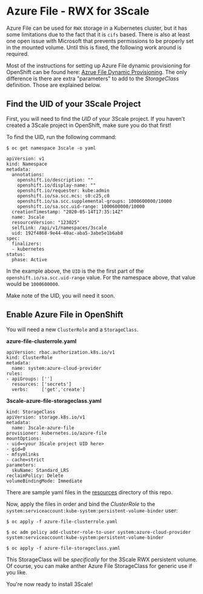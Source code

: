 # Azure File - RWX for 3Scale

Azure File can be used for `RWX` storage in a Kubernetes cluster, but it has some limitations due to the fact that it is `cifs` based.  There is also at least one open issue with Microsoft that prevents permissions to be properly set in the mounted volume.  Until this is fixed, the following work around is required.

Most of the instructions for setting up Azure File dynamic provisioning for OpenShift can be found here: [Azrue File Dynamic Provisioning](https://docs.openshift.com/container-platform/4.4/storage/dynamic-provisioning.html#azure-file-definition_dynamic-provisioning).  The only difference is there are extra "parameters" to add to the *StorageClass* definition.  Those are explained below.

## Find the UID of your 3Scale Project

First, you will need to find the *UID* of your 3Scale project.  If you haven't created a 3Scale project in OpenShift, make sure you do that first!

To find the UID, run the following command:

```
$ oc get namespace 3scale -o yaml

apiVersion: v1
kind: Namespace
metadata:
  annotations:
    openshift.io/description: ""
    openshift.io/display-name: ""
    openshift.io/requester: kube:admin
    openshift.io/sa.scc.mcs: s0:c25,c0
    openshift.io/sa.scc.supplemental-groups: 1000600000/10000
    openshift.io/sa.scc.uid-range: 1000600000/10000
  creationTimestamp: "2020-05-14T17:35:14Z"
  name: 3scale
  resourceVersion: "123025"
  selfLink: /api/v1/namespaces/3scale
  uid: 192f4868-9e44-40ac-aba5-3abe5e1b6ab8
spec:
  finalizers:
  - kubernetes
status:
  phase: Active
```

In the example above, the `UID` is the the first part of the `openshift.io/sa.scc.uid-range` value.  For the namespace above, that value would be `1000600000`.

Make note of the UID, you will need it soon.

## Enable Azure File in OpenShift

You will need a new `ClusterRole` and a `StorageClass`.

**azure-file-clusterrole.yaml**
```
apiVersion: rbac.authorization.k8s.io/v1
kind: ClusterRole
metadata:
  name: system:azure-cloud-provider
rules:
- apiGroups: ['']
  resources: ['secrets']
  verbs:     ['get','create']
```

**3scale-azure-file-storageclass.yaml**
```
kind: StorageClass
apiVersion: storage.k8s.io/v1
metadata: 
  name: 3scale-azure-file
provisioner: kubernetes.io/azure-file
mountOptions: 
- uid=<your 3Scale project UID here>
- gid=0
- mfsymlinks
- cache=strict
parameters: 
  skuName: Standard_LRS
reclaimPolicy: Delete
volumeBindingMode: Immediate
```

There are sample yaml files in the [resources](resources) directory of this repo.


Now, apply the files in order and bind the *ClusterRole* to the `system:serviceaccount:kube-system:persistent-volume-binder` user:

```
$ oc apply -f azure-file-clusterrole.yaml

$ oc adm policy add-cluster-role-to-user system:azure-cloud-provider system:serviceaccount:kube-system:persistent-volume-binder

$ oc apply -f azure-file-storageclass.yaml
```

This StorageClass will be *specifically* for the 3Scale RWX persistent volume.  Of course, you can make anther Azure File StorageClass for generic use if you like.

You're now ready to install 3Scale!
